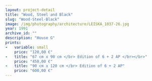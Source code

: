 ```yaml
---
layout: project-detail
title: "Wood, Steel and Black"
slug: "Wood-Steel-Black"
image: /img/photography/architecture/LEISKA_1037-26.jpg
year: 1991
archive_id: ""
description: "House G"
prints:
-   variable: small
    price: "120,00 €"
-   title: "67 cm x 90 cm </br> Edition of 6 + 2 AP </br></br>"
    price: "450,00 €"
-   title: "90 cm x 120 cm </br> Edition of 6 + 2 AP"
    price: "600,00 €"
---
```

